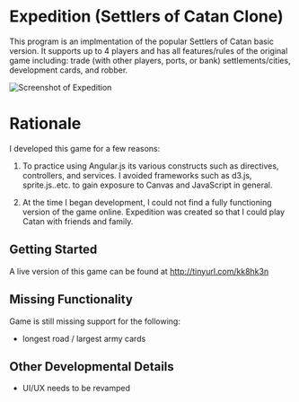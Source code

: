 # Expedition (Settlers of Catan Clone)

This program is an implmentation of the popular Settlers of Catan basic version. It supports up to 4 players and has all features/rules of the original game including: trade (with other players, ports, or bank) settlements/cities, development cards, and robber.

![Screenshot of Expedition](https://github.com/lujohn/Expedition/blob/master/screenshot-expedition.png)

# Rationale
I developed this game for a few reasons:
1) To practice using Angular.js its various constructs such as directives, controllers, and services. I avoided frameworks such as d3.js, sprite.js..etc. to gain exposure to Canvas and JavaScript in general.

2) At the time I began development, I could not find a fully functioning version of the game online. Expedition was created so that I could play Catan with friends and family.

## Getting Started
A live version of this game can be found at http://tinyurl.com/kk8hk3n

## Missing Functionality
Game is still missing support for the following:
- longest road / largest army cards

## Other Developmental Details
- UI/UX needs to be revamped
